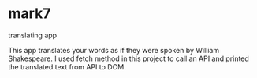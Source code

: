 # mark7
 translating app

This app translates your words as if they were spoken by William Shakespeare.
I used fetch method in this project to call an API and printed the translated text from API to DOM.
